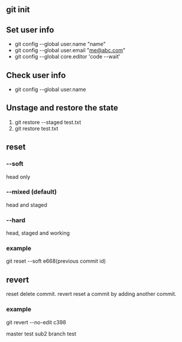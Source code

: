 ## git init

## Set user info 
- git config --global user.name "name"
- git config --global user.email "me@abc.com"
- git config --global core.editor 'code --wait'

## Check user info
- git config --global user.name

## Unstage and restore the state
1. git restore --staged test.txt
2. git restore test.txt

## reset
### --soft
head only
### --mixed (default)
head and staged
### --hard
head, staged and working
### example
git reset --soft e668(previous commit id)


## revert
reset delete commit. revert reset a commit by adding another commit.
### example
git revert --no-edit c398 

master test
sub2 branch test